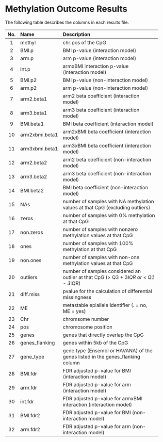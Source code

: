 # Methylation Outcome Results

The following table describes the columns in each results file.

| **No.** | **Name** 	| **Description** |
|:-------:|:------------|:----------------|
| 1 | methyl		| chr.pos of the CpG |
| 2 | BMI.p		| BMI p-value (interaction model) |
| 3 | arm.p		| arm p-value (interaction model) |
| 4 | int.p		| armxBMI interaction p-value (interaction model) |
| 5 | BMI.p2		| BMI p-value (non-interaction model) |
| 6 | arm.p2		| arm p-value (non-interaction model) |
| 7 | arm2.beta1	| arm2 beta coefficient (interaction model) |
| 8 | arm3.beta1	| arm3 beta coefficient (interaction model) |
| 9 | BMI.beta1		| BMI beta coefficient (interaction model) |
| 10 | arm2xbmi.beta1	| arm2xBMI beta coefficient (interaction model) |
| 11 | arm3xbmi.beta1	| arm3xBMI beta coefficient (interaction model) |
| 12 | arm2.beta2	| arm2 beta coefficient (non-interaction model) |
| 13 | arm3.beta2	| arm3 beta coefficient (non-interaction model) |
| 14 | BMI.beta2	| BMI beta coefficient (non-interaction model) |
| 15 | NAs		| number of samples with NA methylation values at that CpG (excluding outliers) |
| 16 | zeros		| number of samples with 0% methylation at that CpG |
| 17 | non.zeros	| number of samples with nonzero methylation values at that CpG |
| 18 | ones		| number of samples with 100% methylation at that CpG |
| 19 | non.ones		| number of samples with non-one methylation values at that CpG |
| 20 | outliers		| number of samples considered an outlier at that CpG (> Q3 + 3*IQR or < Q1 - 3*IQR) |
| 21 | diff.miss	| pvalue for the calculation of differential missingness |
| 22 | ME		| metastable epiallele identifier (. = no, ME = yes) |
| 23 | Chr		| chromsome number |
| 24 | pos		| chromosome position |
| 25 | genes		| genes that directly overlap the CpG |
| 26 | genes_flanking	| genes within 5kb of the CpG |
| 27 | gene_type	| gene type (Ensembl or HAVANA) of the genes listed in the genes_flanking column |
| 28 | BMI.fdr		| FDR adjusted p-value for BMI (interaction model) |
| 29 | arm.fdr		| FDR adjusted p-value for arm (interaction model) |
| 30 | int.fdr		| FDR adjusted p-value for armxBMI interaction (interaction model) |
| 31 | BMI.fdr2		| FDR adjusted p-value for BMI (non-interaction model) |
| 32 | arm.fdr2		| FDR adjusted p-value for arm (non-interaction model) |
